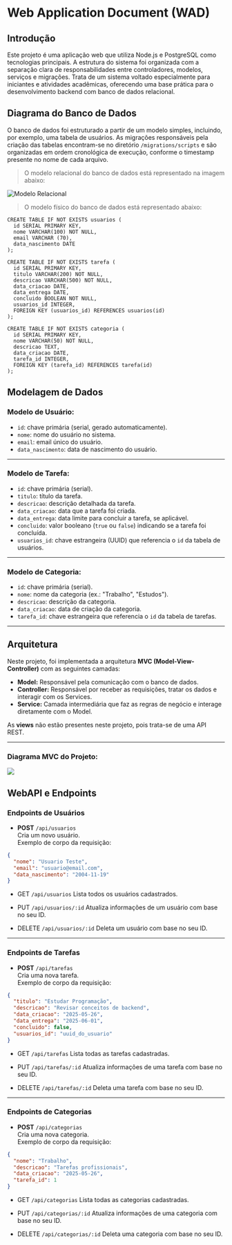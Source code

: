 # Web Application Document (WAD)

## Introdução

Este projeto é uma aplicação web que utiliza Node.js e PostgreSQL como tecnologias principais. A estrutura do sistema foi organizada com a separação clara de responsabilidades entre controladores, modelos, serviços e migrações. Trata de um sistema voltado especialmente para iniciantes e atividades acadêmicas, oferecendo uma base prática para o desenvolvimento backend com banco de dados relacional.

## Diagrama do Banco de Dados

O banco de dados foi estruturado a partir de um modelo simples, incluindo, por exemplo, uma tabela de usuários. As migrações responsáveis pela criação das tabelas encontram-se no diretório `/migrations/scripts` e são organizadas em ordem cronológica de execução, conforme o timestamp presente no nome de cada arquivo.

> O modelo relacional do banco de dados está representado na imagem abaixo:

![Modelo Relacional](../assets/modelo-banco.png)

> O modelo físico do banco de dados está representado abaixo:

``` 
CREATE TABLE IF NOT EXISTS usuarios (
  id SERIAL PRIMARY KEY,
  nome VARCHAR(100) NOT NULL,
  email VARCHAR (70),
  data_nascimento DATE
);

CREATE TABLE IF NOT EXISTS tarefa (
  id SERIAL PRIMARY KEY,
  titulo VARCHAR(200) NOT NULL,
  descricao VARCHAR(500) NOT NULL,
  data_criacao DATE,
  data_entrega DATE,
  concluido BOOLEAN NOT NULL,
  usuarios_id INTEGER,
  FOREIGN KEY (usuarios_id) REFERENCES usuarios(id)
);

CREATE TABLE IF NOT EXISTS categoria (
  id SERIAL PRIMARY KEY,
  nome VARCHAR(50) NOT NULL,
  descricao TEXT,
  data_criacao DATE,
  tarefa_id INTEGER,
  FOREIGN KEY (tarefa_id) REFERENCES tarefa(id)
);
```

## Modelagem de Dados

### Modelo de Usuário:

- `id`: chave primária (serial, gerado automaticamente).
- `nome`: nome do usuário no sistema.
- `email`: email único do usuário.
- `data_nascimento`: data de nascimento do usuário.

---

### Modelo de Tarefa:

- `id`: chave primária (serial).
- `titulo`: título da tarefa.
- `descricao`: descrição detalhada da tarefa.
- `data_criacao`: data que a tarefa foi criada.
- `data_entrega`: data limite para concluir a tarefa, se aplicável.
- `concluido`: valor booleano (`true` ou `false`) indicando se a tarefa foi concluída.
- `usuarios_id`: chave estrangeira (UUID) que referencia o `id` da tabela de usuários.

---

### Modelo de Categoria:

- `id`: chave primária (serial).
- `nome`: nome da categoria (ex.: "Trabalho", "Estudos").
- `descricao`: descrição da categoria.
- `data_criacao`: data de criação da categoria.
- `tarefa_id`: chave estrangeira que referencia o `id` da tabela de tarefas.

---

## Arquitetura 

Neste projeto, foi implementada a arquitetura **MVC (Model-View-Controller)** com as seguintes camadas:

- **Model:** Responsável pela comunicação com o banco de dados.
- **Controller:** Responsável por receber as requisições, tratar os dados e interagir com os Services.
- **Service:** Camada intermediária que faz as regras de negócio e interage diretamente com o Model.

As **views** não estão presentes neste projeto, pois trata-se de uma API REST.

---

### Diagrama MVC do Projeto:

<img src="../assets/diagrama_mvc.png">


## WebAPI e Endpoints 



### Endpoints de Usuários

- **POST** `/api/usuarios`  
Cria um novo usuário.  
Exemplo de corpo da requisição:
```json
{
  "nome": "Usuario Teste",
  "email": "usuario@email.com",
  "data_nascimento": "2004-11-19"
}
````
- GET `/api/usuarios`
Lista todos os usuários cadastrados.

- PUT `/api/usuarios/:id`
Atualiza informações de um usuário com base no seu ID.

- DELETE `/api/usuarios/:id`
Deleta um usuário com base no seu ID.

---

### Endpoints de Tarefas
- **POST** `/api/tarefas`  
Cria uma nova tarefa.  
Exemplo de corpo da requisição:

```json
{
  "titulo": "Estudar Programação",
  "descricao": "Revisar conceitos de backend",
  "data_criacao": "2025-05-26",
  "data_entrega": "2025-06-01",
  "concluido": false,
  "usuarios_id": "uuid_do_usuario"
}

````

- GET `/api/tarefas`
Lista todas as tarefas cadastradas.

- PUT `/api/tarefas/:id`
Atualiza informações de uma tarefa com base no seu ID.

- DELETE `/api/tarefas/:id`
Deleta uma tarefa com base no seu ID.

---

### Endpoints de Categorias
- **POST** `/api/categorias`  
Cria uma nova categoria.  
Exemplo de corpo da requisição:

```json
{
  "nome": "Trabalho",
  "descricao": "Tarefas profissionais",
  "data_criacao": "2025-05-26",
  "tarefa_id": 1
}


````

- GET `/api/categorias`
Lista todas as categorias cadastradas.

- PUT `/api/categorias/:id`
Atualiza informações de uma categoria com base no seu ID.

- DELETE `/api/categorias/:id`
Deleta uma categoria com base no seu ID.
